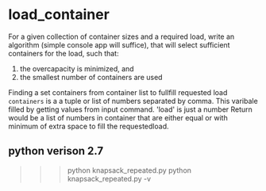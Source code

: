 # load_container

For a given collection of container sizes and a required load, write an algorithm
(simple console app will suffice), that will select sufficient containers for
the load, such that:

1. the overcapacity is minimized, and
2. the smallest number of containers are used

Finding a set containers from container list to fullfill requested load
`containers` is a a tuple or list of numbers separated by comma.
This varibale filled by getting values from input command.
'load' is just a number
Return would be a list of numbers in container that are
either equal or with minimum of extra space to fill the requestedload.

## python verison 2.7
>>>python knapsack_repeated.py 
>>>python knapsack_repeated.py -v

